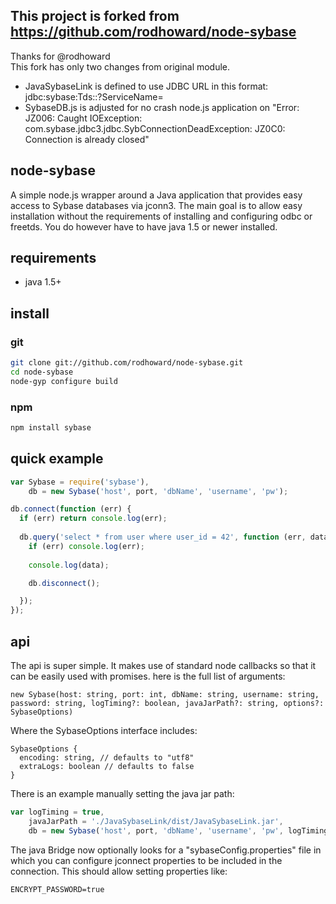This project is forked from https://github.com/rodhoward/node-sybase
---------

Thanks for @rodhoward  
This fork has only two changes from original module.  
- JavaSybaseLink is defined to use JDBC URL in this format: jdbc:sybase:Tds:<host>:<port>?ServiceName=<DBNAME>  
- SybaseDB.js is adjusted for no crash node.js application on "Error: JZ006: Caught IOException: com.sybase.jdbc3.jdbc.SybConnectionDeadException: JZ0C0: Connection is already closed"  



node-sybase
---------

A simple node.js wrapper around a Java application that provides easy access to Sybase databases via jconn3. The main goal is to allow easy installation without the requirements of installing and configuring odbc or freetds. You do however have to have java 1.5 or newer installed.

requirements
------------

* java 1.5+

install
-------

### git

```bash
git clone git://github.com/rodhoward/node-sybase.git
cd node-sybase
node-gyp configure build
```
### npm

```bash
npm install sybase
```

quick example
-------------

```javascript
var Sybase = require('sybase'),
	db = new Sybase('host', port, 'dbName', 'username', 'pw');

db.connect(function (err) {
  if (err) return console.log(err);
  
  db.query('select * from user where user_id = 42', function (err, data) {
    if (err) console.log(err);
    
    console.log(data);

    db.disconnect();

  });
});
```

api
-------------

The api is super simple. It makes use of standard node callbacks so that it can be easily used with promises. here is the full list of arguments:

```
new Sybase(host: string, port: int, dbName: string, username: string, password: string, logTiming?: boolean, javaJarPath?: string, options?: SybaseOptions)
```
Where the SybaseOptions interface includes:
```
SybaseOptions {
  encoding: string, // defaults to "utf8"
  extraLogs: boolean // defaults to false
}
```

There is an example manually setting the java jar path:
```javascript 
var logTiming = true,
	javaJarPath = './JavaSybaseLink/dist/JavaSybaseLink.jar',
	db = new Sybase('host', port, 'dbName', 'username', 'pw', logTiming, javaJarPath);
```

The java Bridge now optionally looks for a "sybaseConfig.properties" file in which you can configure jconnect properties to be included in the connection. This should allow setting properties like:
```properties
ENCRYPT_PASSWORD=true
```